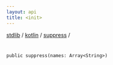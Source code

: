 ```yaml
---
layout: api
title: <init>
---
```

[stdlib](../../index.html) / [kotlin](../index.html) / [suppress](index.html) / [<init>](_init_.html)

# <init>

```
public suppress(names: Array<String>)
```
